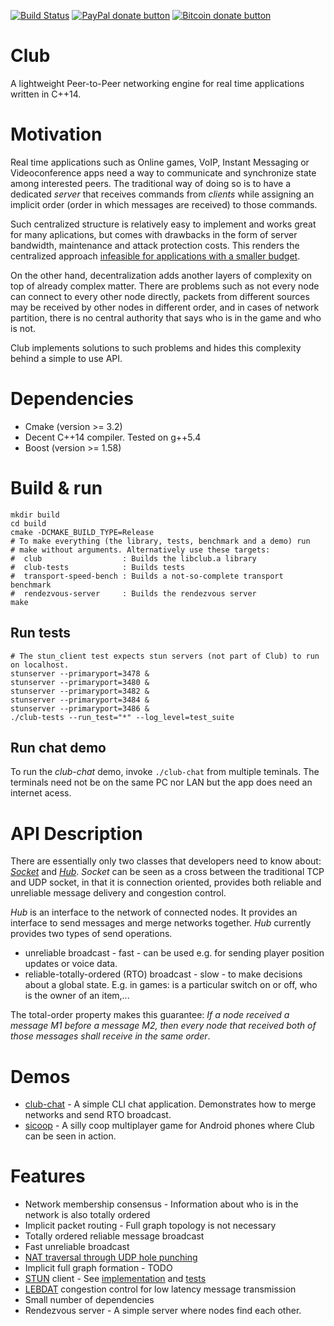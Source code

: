 [![Build Status](https://travis-ci.org/inetic/libclub.svg?branch=travis)](https://travis-ci.org/inetic/libclub)
<span class="badge-paypal"><a href="https://www.paypal.com/cgi-bin/webscr?cmd=_s-xclick&hosted_button_id=GME2V7WLLFRT2" title="Donate to this project using Paypal"><img src="https://img.shields.io/badge/paypal-donate-yellow.svg" alt="PayPal donate button" /></a></span>
<span class="badge-bitcoin"><a href="https://www.coinbase.com/checkouts/95751916234a5d59b197d8ef1916cfe6" title="Donate once-off to this project using Bitcoin"><img src="https://img.shields.io/badge/bitcoin-donate-yellow.svg" alt="Bitcoin donate button" /></a></span>

# Club

A lightweight Peer-to-Peer networking engine for real time applications written in C++14.

# Motivation

Real time applications such as Online games, VoIP, Instant Messaging or Videoconference apps need a way to communicate and synchronize state among interested peers. The traditional way of doing so is to have a dedicated _server_ that receives commands from _clients_ while assigning an implicit order (order in which messages are received) to those commands.

Such centralized structure is relatively easy to implement and works great for many aplications, but comes with drawbacks in the form of server bandwidth, maintenance and attack protection costs. This renders the centralized approach [infeasible for applications with a smaller budget](https://hookrace.net/blog/ddnet-evolution-architecture-technology/).

On the other hand, decentralization adds another layers of complexity on top of already complex matter. There are problems such as not every node can connect to every other node directly, packets from different sources may be received by other nodes in different order, and in cases of network partition, there is no central authority that says who is in the game and who is not.

Club implements solutions to such problems and hides this complexity behind a simple to use API.


# Dependencies

* Cmake (version >= 3.2)
* Decent C++14 compiler. Tested on g++5.4
* Boost (version >= 1.58)

# Build & run

```
mkdir build
cd build
cmake -DCMAKE_BUILD_TYPE=Release
# To make everything (the library, tests, benchmark and a demo) run
# make without arguments. Alternatively use these targets:
#  club                  : Builds the libclub.a library
#  club-tests            : Builds tests
#  transport-speed-bench : Builds a not-so-complete transport benchmark
#  rendezvous-server     : Builds the rendezvous server
make
```
## Run tests

```
# The stun_client test expects stun servers (not part of Club) to run on localhost.
stunserver --primaryport=3478 &
stunserver --primaryport=3480 &
stunserver --primaryport=3482 &
stunserver --primaryport=3484 &
stunserver --primaryport=3486 &
./club-tests --run_test="*" --log_level=test_suite
```

## Run chat demo
To run the _club-chat_ demo, invoke `./club-chat` from multiple teminals. The terminals need not be on the same PC nor LAN but the app does need an internet acess.

# API Description

There are essentially only two classes that developers need to know about: [_Socket_](https://github.com/inetic/libclub/blob/readme/include/club/socket.h#L712) and [_Hub_](https://github.com/inetic/libclub/blob/readme/include/club/hub.h). _Socket_ can be seen as a cross between the traditional TCP and UDP socket, in that it is connection oriented, provides both reliable and unreliable message delivery and congestion control.

_Hub_ is an interface to the network of connected nodes. It provides an interface to send messages and merge networks together. _Hub_ currently provides two types of send operations.

* unreliable broadcast - fast - can be used e.g. for sending player position updates or voice data.
* reliable-totally-ordered (RTO) broadcast - slow - to make decisions about a global state. E.g. in games: is a particular switch on or off, who is the owner of an item,...

The total-order property makes this guarantee: *If a node received a message M1 before a message M2, then every node that received both of those messages shall receive in the same order*.

# Demos

* [club-chat](https://github.com/inetic/libclub/blob/readme/demo/club-chat.cpp) - A simple CLI chat application. Demonstrates how to merge networks and send RTO broadcast.
* [sicoop](https://play.google.com/store/apps/details?id=com.sicoop) - A silly coop multiplayer game for Android phones where Club can be seen in action.

# Features

* Network membership consensus - Information about who is in the network is also totally ordered
* Implicit packet routing - Full graph topology is not necessary
* Totally ordered reliable message broadcast
* Fast unreliable broadcast
* [NAT traversal through UDP hole punching](http://www.brynosaurus.com/pub/net/p2pnat/)
* Implicit full graph formation - TODO
* [STUN](https://tools.ietf.org/html/rfc5389) client - See [implementation](https://github.com/inetic/libclub/blob/readme/src/club/stun_client.cpp) and [tests](https://github.com/inetic/libclub/blob/readme/tests/test-stun.cpp)
* [LEBDAT](https://tools.ietf.org/html/rfc6817#section-3.3) congestion control for low latency message transmission
* Small number of dependencies
* Rendezvous server - A simple server where nodes find each other.

